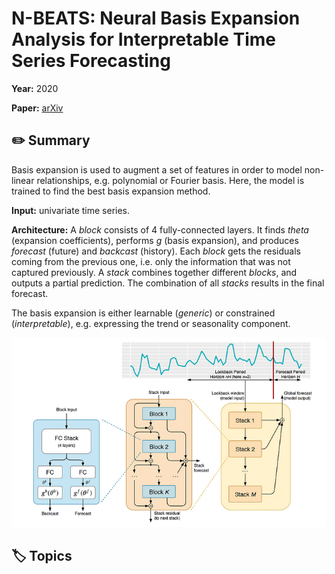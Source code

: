# N-BEATS: Neural Basis Expansion Analysis for Interpretable Time Series Forecasting

**Year:** 2020

**Paper:** [arXiv](https://arxiv.org/pdf/1905.10437)

## ✏️ Summary
Basis expansion is used to augment a set of features in order to model non-linear relationships, e.g. polynomial or Fourier basis. Here, the model is trained to find the best basis expansion method.

**Input:** univariate time series.

**Architecture:** A *block* consists of 4 fully-connected layers. It finds *theta* (expansion coefficients), performs *g* (basis expansion), and produces *forecast* (future) and *backcast* (history). Each *block* gets the residuals coming from the previous one, i.e. only the information that was not captured previously. A *stack* combines together different *blocks*, and outputs a partial prediction. The combination of all *stacks* results in the final forecast.

The basis expansion is either learnable (*generic*) or constrained (*interpretable*), e.g. expressing the trend or seasonality component.

![Figure](../figures/n-beats-neural-basis-expansion-analysis-for-interpretable-time-series-forecasting.png)

## 🏷️ Topics

